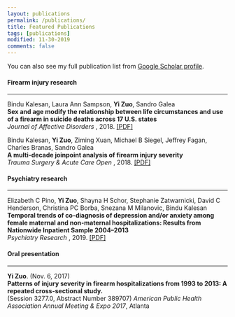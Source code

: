```yaml
---
layout: publications
permalink: /publications/
title: Featured Publications
tags: [publications]
modified: 11-30-2019
comments: false
---
```



<p>
You can also see my full publication list from <a href="https://scholar.google.com/citations?user=3djXdpYAAAAJ&hl=en" target="_blank">Google Scholar profile</a>.
</p>



#### Firearm injury research
---

<p>
Bindu Kalesan, Laura Ann Sampson, <b>Yi Zuo</b>, Sandro Galea 
<br><b>Sex and age modify the relationship between life circumstances and use of a firearm in suicide deaths across 17 U.S. states</b><br>
<i>Journal of Affective Disorders</i> , 2018. <a href="https://www.sciencedirect.com/science/article/abs/pii/S0165032717322607">[PDF]</a> 
</p>

<p>
Bindu Kalesan, <b>Yi Zuo</b>, Ziming Xuan, Michael B Siegel, Jeffrey Fagan, Charles Branas, Sandro Galea
<br><b>A multi-decade joinpoint analysis of firearm injury severity</b><br>
<i>Trauma Surgery & Acute Care Open</i> , 2018. <a href="https://tsaco.bmj.com/content/3/1/e000139?cpetoc=&utm_source=trendmd&utm_medium=cpc&utm_campaign=tsaco&utm_content=americas&utm_term=1-B">[PDF]</a> 
</p>


#### Psychiatry research
---
<p>
Elizabeth C Pino, <b>Yi Zuo</b>, Shayna H Schor, Stephanie Zatwarnicki, David C Henderson, Christina PC Borba, Snezana M Milanovic, Bindu Kalesan  
<br><b>Temporal trends of co-diagnosis of depression and/or anxiety among female maternal and non-maternal hospitalizations: Results from Nationwide Inpatient Sample 2004–2013</b><br>
<i>Psychiatry Research</i> , 2019. <a href="https://www.sciencedirect.com/science/article/abs/pii/S0165178118307923">[PDF]</a> 

</p>

#### Oral presentation
---

<p>
<b>Yi Zuo</b>. (Nov. 6, 2017) <br><b>Patterns of injury severity in firearm hospitalizations from 1993 to 2013: A repeated cross-sectional study.</b><br> (Session 3277.0, Abstract Number 389707) <i>American Public Health Association Annual Meeting & Expo 2017</i>, Atlanta
</p>






